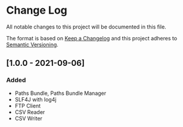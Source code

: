 # Change Log
All notable changes to this project will be documented in this file.

The format is based on [Keep a Changelog](http://keepachangelog.com/)
and this project adheres to [Semantic Versioning](http://semver.org/).

## [1.0.0 - 2021-09-06]
### Added
- Paths Bundle, Paths Bundle Manager
- SLF4J with log4j
- FTP Client
- CSV Reader
- CSV Writer
